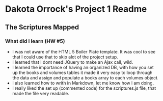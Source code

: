 # Dakota Orrock's Project 1 Readme
## The Scriptures Mapped

### What did I learn (HW #5)
- I was not aware of the HTML 5 Boiler Plate template. It was cool to see that I could use that to skip alot of the project setup.
- I learned that I dont need JQuery to make an Ajax call, wild. 
- I learned the importance of having an organized DB, with how you set up the books and volumes tables it made it very easy to loop through the data and assign and populate a books array to each volumes object.
- I also learned how to writh in Markdown, let me know how I am doing. 
- I really liked the set up (commented code) for the scriptures.js file, that made the file very readable.